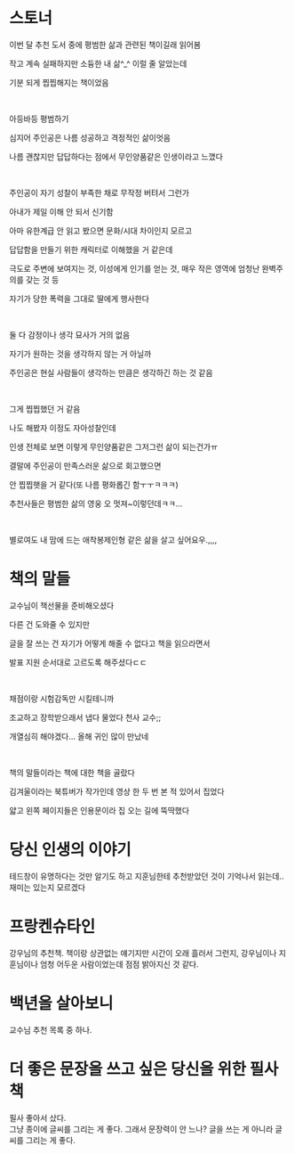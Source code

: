 # 스토너 
이번 달 추천 도서 중에 평범한 삶과 관련된 책이길래 읽어봄

작고 계속 실패하지만 소듕한 내 삶^_^ 이럴 줄 알았는데

기분 되게 찝찝해지는 책이었음

​

아등바등 평범하기

심지어 주인공은 나름 성공하고 격정적인 삶이엇음

나름 괜찮지만 답답하다는 점에서 무인양품같은 인생이라고 느꼈다

​

주인공이 자기 성찰이 부족한 채로 무작정 버텨서 그런가

아내가 제일 이해 안 되서 신기함

아마 유한계급 안 읽고 봤으면 문화/시대 차이인지 모르고 

답답함을 만들기 위한 캐릭터로 이해했을 거 같은데

극도로 주변에 보여지는 것, 이성에게 인기를 얻는 것, 매우 작은 영역에 엄청난 완벽주의를 갖는 것 등

자기가 당한 폭력을 그대로 딸에게 행사한다

​

둘 다 감정이나 생각 묘사가 거의 없음

자기가 원하는 것을 생각하지 않는 거 아닐까

주인공은 현실 사람들이 생각하는 만큼은 생각하긴 하는 것 같음

​

그게 찝찝했던 거 같음 

나도 해봤자 이정도 자아성찰인데 

인생 전체로 보면 이렇게 무인양품같은 그저그런 삶이 되는건가ㅠ

결말에 주인공이 만족스러운 삶으로 회고했으면 

안 찝찝햇을 거 같다(또 나름 평화롭긴 함ㅜㅜㅋㅋㅋ)

추천사들은 평범한 삶의 영웅 오 멋져~이렇던데ㅋㅋ...

​

별로여도 내 맘에 드는 애착봉제인형 같은 삶을 살고 싶어요우.,,,,

# 책의 말들
교수님이 책선물을 준비해오셨다

다른 건 도와줄 수 있지만

글을 잘 쓰는 건 자기가 어떻게 해줄 수 없다고 책을 읽으라면서

발표 지원 순서대로  고르도록 해주셨다ㄷㄷ

​

채점이랑 시험감독만 시킬테니까 

조교하고 장학받으래서 냅다 물었다 천사 교수;; 

개열심히 해야겠다... 올해 귀인 많이 만났네

​

책의 말들이라는 책에 대한 책을 골랐다

김겨울이라는 북튜버가 작가인데 영상 한 두 번 본 적 있어서 집었다

얇고 왼쪽 페이지들은 인용문이라 집 오는 길에 뚝딱했다

# 당신 인생의 이야기
테드창이 유명하다는 것만 알기도 하고 지훈님한테 추천받았던 것이 기억나서 읽는데.. 재미는 있는지 모르겠다 

# 프랑켄슈타인 
강우님의 추천책.
책이랑 상관없는 얘기지만 시간이 오래 흘러서 그런지, 강우님이나 지훈님이나 엄청 어두운 사람이었는데 점점 밝아지신 것 같다.


# 백년을 살아보니 
교수님 추천 목록 중 하나.

# 더 좋은 문장을 쓰고 싶은 당신을 위한 필사책
필사 좋아서 샀다.  
그냥 종이에 글씨를 그리는 게 좋다. 
그래서 문장력이 안 느나? 글을 쓰는 게 아니라 글씨를 그리는 게 좋다.  
